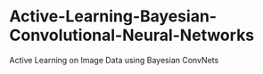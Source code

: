# Active-Learning-Bayesian-Convolutional-Neural-Networks
Active Learning on Image Data using Bayesian ConvNets
